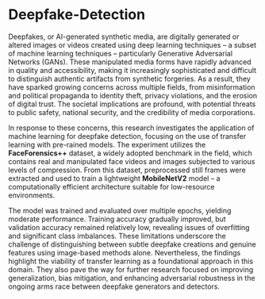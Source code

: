 # Deepfake-Detection

Deepfakes, or AI-generated synthetic media, are digitally generated or altered images or videos created using deep learning techniques – a subset of machine learning techniques – particularly Generative Adversarial Networks (GANs). These manipulated media forms have rapidly advanced in quality and accessibility, making it increasingly sophisticated and difficult to distinguish authentic artifacts from synthetic forgeries. As a result, they have sparked growing concerns across multiple fields, from misinformation and political propaganda to identity theft, privacy violations, and the erosion of digital trust. The societal implications are profound, with potential threats to public safety, national security, and the credibility of media corporations. 

In response to these concerns, this research investigates the application of machine learning for deepfake detection, focusing on the use of transfer learning with pre-rained models. The experiment utilizes the **FaceForensics++** dataset, a widely adopted benchmark in the field, which contains real and manipulated face videos and images subjected to various levels of compression. From this dataset, preprocessed still frames were extracted and used to train a lightweight **MobileNetV2** model – a computationally efficient architecture suitable for low-resource environments. 

The model was trained and evaluated over multiple epochs, yielding moderate performance. Training accuracy gradually improved, but validation accuracy remained relatively low, revealing issues of overfitting and significant class imbalances. These limitations underscore the challenge of distinguishing between subtle deepfake creations and genuine features using image-based methods alone. Nevertheless, the findings highlight the viability of transfer learning as a foundational approach in this domain. They also pave the way for further research focused on improving generalization, bias mitigation, and enhancing adversarial robustness in the ongoing arms race between deepfake generators and detectors.
